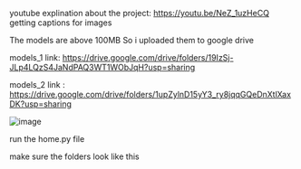 

youtube explination about the project: https://youtu.be/NeZ_1uzHeCQ
getting captions for images 

The models are above 100MB So i uploaded them to google drive 

models_1 link: https://drive.google.com/drive/folders/19IzSj-JLp4LQzS4JaNdPAQ3WT1WObJqH?usp=sharing

models_2 link : https://drive.google.com/drive/folders/1upZylnD15yY3_ry8jqqGQeDnXtlXaxDK?usp=sharing

![image](https://user-images.githubusercontent.com/83493115/224169783-fecfbc0a-b742-4bce-b311-5275ac6a74d2.png)

run the home.py file 

make sure the folders look like this




